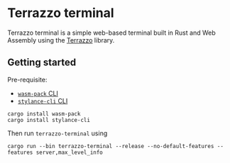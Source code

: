 # Terrazzo terminal

Terrazzo terminal is a simple web-based terminal built in Rust and Web Assembly 
using the [Terrazzo](https://docs.rs/terrazzo) library.

## Getting started
Pre-requisite:
- [`wasm-pack` CLI](https://rustwasm.github.io/wasm-pack/installer/)
- [`stylance-cli` CLI](https://github.com/basro/stylance-rs?tab=readme-ov-file#stylance-cli)

```
cargo install wasm-pack
cargo install stylance-cli
```

Then run `terrazzo-terminal` using
```
cargo run --bin terrazzo-terminal --release --no-default-features --features server,max_level_info
```
